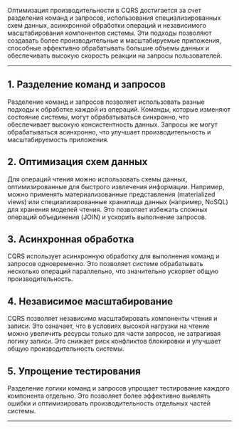 
Оптимизация производительности в CQRS достигается за счет разделения команд и запросов, использования специализированных схем данных, асинхронной обработки операций и независимого масштабирования компонентов системы. Эти подходы позволяют создавать более производительные и масштабируемые приложения, способные эффективно обрабатывать большие объемы данных и обеспечивать высокую скорость реакции на запросы пользователей.

---

## 1. **Разделение команд и запросов**

Разделение команд и запросов позволяет использовать разные подходы к обработке каждой из операций. Команды, которые изменяют состояние системы, могут обрабатываться синхронно, что обеспечивает высокую консистентность данных. Запросы же могут обрабатываться асинхронно, что улучшает производительность и масштабируемость приложения.

## 2. **Оптимизация схем данных**

Для операций чтения можно использовать схемы данных, оптимизированные для быстрого извлечения информации. Например, можно применять материализованные представления (materialized views) или специализированные хранилища данных (например, NoSQL) для хранения моделей чтения. Это позволяет избежать сложных операций объединения (JOIN) и ускорить выполнение запросов.

## 3. **Асинхронная обработка**

CQRS использует асинхронную обработку для выполнения команд и запросов одновременно. Это позволяет системе обрабатывать несколько операций параллельно, что значительно ускоряет общую производительность.

## 4. **Независимое масштабирование**

CQRS позволяет независимо масштабировать компоненты чтения и записи. Это означает, что в условиях высокой нагрузки на чтение можно увеличить ресурсы только для части запросов, не затрагивая логику записи. Это снижает риск конфликтов блокировки и улучшает общую производительность системы.

## 5. **Упрощение тестирования**

Разделение логики команд и запросов упрощает тестирование каждого компонента отдельно. Это позволяет более эффективно выявлять ошибки и оптимизировать производительность отдельных частей системы.

---

